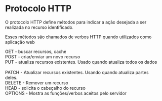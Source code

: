 # Protocolo HTTP

O protocolo HTTP define métodos para indicar a ação desejada a ser realizada
no recurso identificado.

Esses métodos são chamados de verbos HTTP quando utilizados como aplicação web

GET - buscar recursos, cache </br>
POST - criar/enviar um novo recurso</br>
PUT -  atualiza recursos existentes. Usado quando atualiza todos os dados</br></br>
PATCH - Atualizar recursos existentes. Usando quando atualiza partes deles.</br>
DELETE - Remover um recurso</br>
HEAD - solicita o cabeçalho do recurso</br>
OPTIONS - Mostra as funções/verbos aceitos pelo servidor</br>

